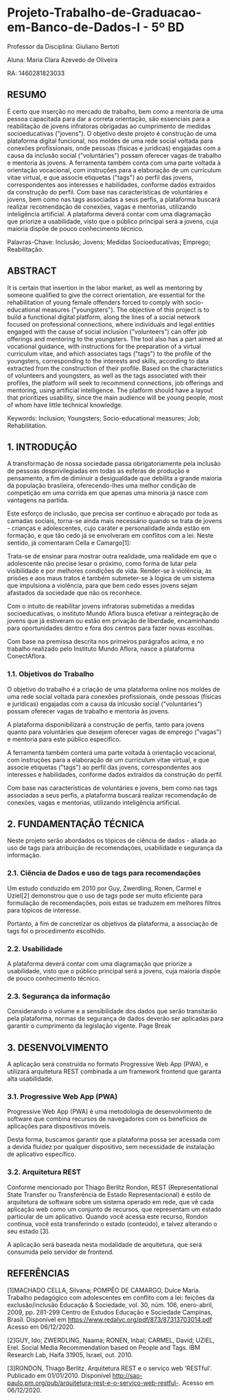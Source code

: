 # Projeto-Trabalho-de-Graduacao-em-Banco-de-Dados-I - 5º BD

Professor da Disciplina: Giuliano Bertoti

Aluna: Maria Clara Azevedo de Oliveira

RA: 1460281823033

## RESUMO

É certo que inserção no mercado de trabalho, bem como a mentoria de uma pessoa capacitada para dar a correta orientação, são essenciais para a reabilitação de jovens infratoras obrigadas ao cumprimento de medidas socioeducativas ("jovens"). O objetivo deste projeto é construção de uma plataforma digital funcional, nos moldes de uma rede social voltada para conexões profissionais, onde pessoas (físicas e jurídicas) engajadas com a causa da inclusão social ("voluntáries") possam oferecer vagas de trabalho e mentoria às jovens. A ferramenta também conta com uma parte voltada à orientação vocacional, com instruções para a elaboração de um currículum vitae virtual, e que associe etiquetas ("tags") ao perfil das jovens, correspondentes aos interesses e habilidades, conforme dados extraídos da construção do perfil. Com base nas características de voluntáries e jovens, bem como nas tags associadas a seus perfis, a plataforma buscará realizar recomendação de conexões, vagas e mentorias, utilizando inteligência artificial. A plataforma deverá contar com uma diagramação que priorize a usabilidade, visto que o público principal será a jovens, cuja maioria dispõe de pouco conhecimento técnico. 

Palavras-Chave: Inclusão; Jovens; Medidas Socioeducativas; Emprego; Reabilitação. 

## ABSTRACT

It is certain that insertion in the labor market, as well as mentoring by someone qualified to give the correct orientation, are essential for the rehabilitation of young female offenders forced to comply with socio-educational measures ("youngsters"). The objective of this project is to build a functional digital platform, along the lines of a social network focused on professional connections, where individuals and legal entities engaged with the cause of social inclusion ("volunteers") can offer job offerings and mentoring to the youngsters. The tool also has a part aimed at vocational guidance, with instructions for the preparation of a virtual curriculum vitae, and which associates tags ("tags") to the profile of the youngsters, corresponding to the interests and skills, according to data extracted from the construction of their profile. Based on the characteristics of volunteers and youngsters, as well as the tags associated with their profiles, the platform will seek to recommend connections, job offerings and mentoring, using artificial intelligence. The platform should have a layout that prioritizes usability, since the main audience will be young people, most of whom have little technical knowledge. 

Keywords: Inclusion; Youngsters; Socio-educational measures; Job; Rehabilitation.

## 1. INTRODUÇÃO 

A transformação de nossa sociedade passa obrigatoriamente pela inclusão de pessoas desprivilegiadas em todas as esferas de produção e pensamento, a fim de diminuir a desigualdade que debilita a grande maioria da população brasileira, oferecendo-lhes uma melhor condição de competição em uma corrida em que apenas uma minoria já nasce com vantagens na partida. 

Este esforço de inclusão, que precisa ser contínuo e abraçado por toda as camadas sociais, torna-se ainda mais necessário quando se trata de jovens - crianças e adolescentes, cujo caráter e personalidade ainda estão em formação, e que tão cedo já se envolveram em conflitos com a lei. Neste sentido, já comentaram Cella e Camargo[1]: 

Trata-se de ensinar para mostrar outra realidade, uma realidade em que o adolescente não precise lesar o próximo, como forma de lutar pela visibilidade e por melhores condições de vida. Render-se à violência, às prisões e aos maus tratos é também submeter-se à lógica de um sistema que impulsiona a violência, para que bem cedo esses jovens sejam afastados da sociedade que não os reconhece. 

Com o intuito de reabilitar jovens infratoras submetidas a medidas socioeducativas, o instituto Mundo Aflora busca efetivar a reintegração de jovens que já estiveram ou estão em privação de liberdade, encaminhando para oportunidades dentro e fora dos centros para fazer novas escolhas. 

Com base na premissa descrita nos primeiros parágrafos acima, e no trabalho realizado pelo Instituto Mundo Aflora, nasce a plataforma ConectAflora. 

### 1.1. Objetivos do Trabalho  

O objetivo do trabalho é a criação de uma plataforma online nos moldes de uma rede social voltada para conexões profissionais, onde pessoas (físicas e jurídicas) engajadas com a causa da inlcusão social ("voluntáries") possam oferecer vagas de trabalho e mentoria às jovens. 

A plataforma disponibilizará a construção de perfis, tanto para jovens quanto para voluntáries que desejem oferecer vagas de emprego ("vagas") e mentoria para este público específico. 

A ferramenta também conterá uma parte voltada à orientação vocacional, com instruções para a elaboração de um currículum vitae virtual, e que associe etiquetas ("tags") ao perfil das jovens, correspondentes aos interesses e habilidades, conforme dados extraídos da construção do perfil. 

Com base nas características de voluntáries e jovens, bem como nas tags associadas a seus perfis, a plataforma buscará realizar recomendação de conexões, vagas e mentorias, utilizando inteligência artificial. 

## 2. FUNDAMENTAÇÃO TÉCNICA 

Neste projeto serão abordados os tópicos de ciência de dados - aliada ao uso de tags para atribuição de recomendações, usabilidade e segurança da informação. 

### 2.1. Ciência de Dados e uso de tags para recomendações 

Um estudo conduzido em 2010 por Guy, Zwerdling, Ronen, Carmel e Uziel[2] demonstrou que o uso de tags pode ser muito eficiente para formulação de recomendações, pois estas se traduzem em melhores filtros para tópicos de interesse. 

Portanto, a fim de concretizar os objetivos da plataforma, a associação de tags foi o procedimento escolhido. 

### 2.2. Usabilidade  

A plataforma deverá contar com uma diagramação que priorize a usabilidade, visto que o público principal será a jovens, cuja maioria dispõe de pouco conhecimento técnico. 

### 2.3. Segurança da informação 

Considerando o volume e a sensibilidade dos dados que serão transitarão pela plataforma, normas de segurança de dados deverão ser aplicadas para garantir o cumprimento da legislação vigente.
Page Break
 
## 3. DESENVOLVIMENTO

A aplicação será construída no formato Progressive Web App (PWA), e utilizará arquitetura REST combinada a um framework frontend que garanta alta usabilidade. 

### 3.1. Progressive Web App (PWA) 

Progressive Web App (PWA) é uma metodologia de desenvolvimento de software que combina recursos de navegadores com os benefícios de aplicações para dispositivos móveis. 

Desta forma, buscamos garantir que a plataforma possa ser acessada com a devida fluidez por qualquer dispositivo, sem necessidade de instalação de aplicativo específico. 

### 3.2. Arquitetura REST 

Conforme mencionado por Thiago Berlitz Rondon, REST (Representational State Transfer ou Transferência de Estado Representacional) é estilo de arquitetura de software sobre um sistema operado em rede, que vê cada aplicação web como um conjunto de recursos, que representam um estado particular de um aplicativo. Quando você acessa este recurso, Rondon continua, você está transferindo o estado (conteúdo), e talvez alterando o seu estado [3]. 

A aplicação será baseada nesta modalidade de arquitetura, que será consumida pelo servidor de frontend. 

## REFERÊNCIAS  

[1]MACHADO CELLA, Silvana; POMPÊO DE CAMARGO, Dulce Maria. Trabalho pedagógico com adolescentes em conflito com a lei: feições da exclusão/inclusão Educação & Sociedade, vol. 30, núm. 106, enero-abril, 2009, pp. 281-299 Centro de Estudos Educação e Sociedade Campinas, Brasil. Disponível em https://www.redalyc.org/pdf/873/87313703014.pdf Acesso em 06/12/2020. 

[2]GUY, Ido; ZWERDLING, Naama; RONEN, Inbal; CARMEL, David; UZIEL, Erel. Social Media Recommendation based on People and Tags. IBM Research Lab, Haifa 31905, Israel, out. 2010. 

[3]RONDON, Thiago Berlitz. Arquitetura REST e o serviço web 'RESTful'. Publicado em 01/01/2010. Disponível http://sao-paulo.pm.org/pub/arquitetura-rest-e-o-servico-web-restful-. Acesso em 06/12/2020. 
